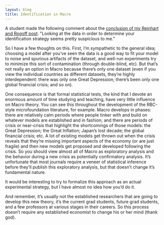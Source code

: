 ```yaml
---
layout: blog
title: Identification in Macro
---
```


A student made the following comment about the
[conclusion of my Reinhart and Rogoff post][RR post]:
"Looking at the data in order to determine your identification
strategy seems pretty suspicious to me."

So I have a few thoughts on this.  First, I’m sympathetic to the
general idea; choosing a model after you’ve seen the data is a good
way to fit your model to noise and spurious artifacts of the dataset,
and well-run experiments try to minimize this sort of contamination
(through double-blind, etc).  But that’s not really an option in Macro
because there’s only one dataset (even if you view the individual
countries as different datasets, they’re highly interdependent: there
was only one Great Depression; there’s been only one global financial
crisis; and so on).

One consequence is that formal statistical tests, the kind that I
devote an enormous amount of time studying and teaching, have very
little influence on Macro theory.  You can see this throughout the
development of the RBC-style microfoundation literature, for example.
Macro develops in phases: there are relatively calm periods where
people tinker with and build on whatever models are established and in
fashion; and there are periods of crisis or near-crisis that highlight
the shortcomings of those models: the Great Depression; the Great
Inflation; Japan’s lost decade; the global financial crisis; etc.  A
lot of existing models get thrown out when the crisis reveals that
they’re missing important aspects of the economy (or are just fragile)
and then new models get proposed and developed following the crisis.
So you should view almost all of Macro as exploratory analysis and the
behavior during a new crisis as potentially confirmatory analysis.
It’s unfortunate that most journals require a veneer of statistical
inference before they’ll publish this exploratory analysis, but that
doesn’t change it’s fundamental nature.

It would be interesting to try to formalize this approach as an actual
experimental strategy, but I have almost no idea how you’d do it.

And remember, it’s usually not the established researchers that are
going to develop this new theory, it’s the current grad students,
future grad students, and a few professors at various stages in their
careers.  So this process doesn’t require any established economist to
change his or her mind (thank god).

[RR post]: http://pseudotrue.com/2013/04/24/some-thoughts-on-the-reinhart-and-rogoff-debate/